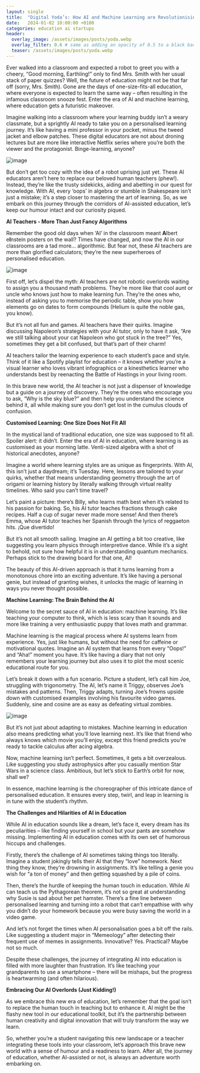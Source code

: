 ```yaml
---
layout: single
title:  "Digital Yoda’s: How AI and Machine Learning are Revolutionising Personalised Education"
date:   2024-01-02 10:00:00 +0100
categories: education ai startups
header:
  overlay_image: /assets/images/posts/yoda.webp
  overlay_filter: 0.6 # same as adding an opacity of 0.5 to a black background
  teaser: /assets/images/posts/yoda.webp
---
```


Ever walked into a classroom and expected a robot to greet you with a cheery, “Good morning, Earthling!” only to find Mrs. Smith with her usual stack of paper quizzes? Well, the future of education might not be that far off (sorry, Mrs. Smith). Gone are the days of one-size-fits-all education, where everyone is expected to learn the same way – often resulting in the infamous classroom snooze fest. Enter the era of AI and machine learning, where education gets a futuristic makeover.

Imagine walking into a classroom where your learning buddy isn’t a weary classmate, but a sprightly AI ready to take you on a personalised learning journey. It’s like having a mini professor in your pocket, minus the tweed jacket and elbow patches. These digital educators are not about droning lectures but are more like interactive Netflix series where you’re both the viewer and the protagonist. Binge-learning, anyone?

![image](/assets/images/posts/mini_professor.webp)

But don’t get too cozy with the idea of a robot uprising just yet. These AI educators aren’t here to replace our beloved human teachers (phew!). Instead, they’re like the trusty sidekicks, aiding and abetting in our quest for knowledge. With AI, every ‘oops’ in algebra or stumble in Shakespeare isn’t just a mistake; it’s a step closer to mastering the art of learning. So, as we embark on this journey through the corridors of AI-assisted education, let’s keep our humour intact and our curiosity piqued.

**AI Teachers - More Than Just Fancy Algorithms**

Remember the good old days when ‘AI’ in the classroom meant **A**lbert e**I**nstein posters on the wall? Times have changed, and now the AI in our classrooms are a tad more… algorithmic. But fear not, these AI teachers are more than glorified calculators; they’re the new superheroes of personalised education.

![image](/assets/images/posts/superhero.webp)

First off, let’s dispel the myth: AI teachers are not robotic overlords waiting to assign you a thousand math problems. They’re more like that cool aunt or uncle who knows just how to make learning fun. They’re the ones who, instead of asking you to memorise the periodic table, show you how elements go on dates to form compounds (Helium is quite the noble gas, you know).

But it’s not all fun and games. AI teachers have their quirks. Imagine discussing Napoleon’s strategies with your AI tutor, only to have it ask, “Are we still talking about your cat Napoleon who got stuck in the tree?” Yes, sometimes they get a bit confused, but that’s part of their charm!

AI teachers tailor the learning experience to each student’s pace and style. Think of it like a Spotify playlist for education – it knows whether you’re a visual learner who loves vibrant infographics or a kinesthetics learner who understands best by reenacting the Battle of Hastings in your living room.

In this brave new world, the AI teacher is not just a dispenser of knowledge but a guide on a journey of discovery. They’re the ones who encourage you to ask, “Why is the sky blue?” and then help you understand the science behind it, all while making sure you don’t get lost in the cumulus clouds of confusion.

**Customised Learning: One Size Does Not Fit All**

In the mystical land of traditional education, one size was supposed to fit all. Spoiler alert: it didn’t. Enter the era of AI in education, where learning is as customised as your morning latte. Venti-sized algebra with a shot of historical anecdotes, anyone?

Imagine a world where learning styles are as unique as fingerprints. With AI, this isn’t just a daydream; it’s Tuesday. Here, lessons are tailored to your quirks, whether that means understanding geometry through the art of origami or learning history by literally walking through virtual reality timelines. Who said you can’t time travel?

Let’s paint a picture: there’s Billy, who learns math best when it’s related to his passion for baking. So, his AI tutor teaches fractions through cake recipes. Half a cup of sugar never made more sense! And then there’s Emma, whose AI tutor teaches her Spanish through the lyrics of reggaeton hits. ¡Que divertido!

But it’s not all smooth sailing. Imagine an AI getting a bit too creative, like suggesting you learn physics through interpretive dance. While it’s a sight to behold, not sure how helpful it is in understanding quantum mechanics. Perhaps stick to the drawing board for that one, AI!

The beauty of this AI-driven approach is that it turns learning from a monotonous chore into an exciting adventure. It’s like having a personal genie, but instead of granting wishes, it unlocks the magic of learning in ways you never thought possible.

**Machine Learning: The Brain Behind the AI**

Welcome to the secret sauce of AI in education: machine learning. It’s like teaching your computer to think, which is less scary than it sounds and more like training a very enthusiastic puppy that loves math and grammar.

Machine learning is the magical process where AI systems learn from experience. Yes, just like humans, but without the need for caffeine or motivational quotes. Imagine an AI system that learns from every “Oops!” and “Aha!” moment you have. It’s like having a diary that not only remembers your learning journey but also uses it to plot the most scenic educational route for you.

Let’s break it down with a fun scenario. Picture a student, let’s call him Joe, struggling with trigonometry. The AI, let’s name it Triggy, observes Joe’s mistakes and patterns. Then, Triggy adapts, turning Joe’s frowns upside down with customised examples involving his favourite video games. Suddenly, sine and cosine are as easy as defeating virtual zombies.

![image](/assets/images/posts/zombie.webp)

But it’s not just about adapting to mistakes. Machine learning in education also means predicting what you’ll love learning next. It’s like that friend who always knows which movie you’ll enjoy, except this friend predicts you’re ready to tackle calculus after acing algebra.

Now, machine learning isn’t perfect. Sometimes, it gets a bit overzealous. Like suggesting you study astrophysics after you casually mention Star Wars in a science class. Ambitious, but let’s stick to Earth’s orbit for now, shall we?

In essence, machine learning is the choreographer of this intricate dance of personalised education. It ensures every step, twirl, and leap in learning is in tune with the student’s rhythm.

**The Challenges and Hilarities of AI in Education**

While AI in education sounds like a dream, let’s face it, every dream has its peculiarities – like finding yourself in school but your pants are somehow missing. Implementing AI in education comes with its own set of humorous hiccups and challenges.

Firstly, there’s the challenge of AI sometimes taking things too literally. Imagine a student jokingly tells their AI that they “love” homework. Next thing they know, they’re drowning in assignments. It’s like telling a genie you wish for “a ton of money” and then getting squashed by a pile of coins.

Then, there’s the hurdle of keeping the human touch in education. While AI can teach us the Pythagorean theorem, it’s not so great at understanding why Susie is sad about her pet hamster. There’s a fine line between personalised learning and turning into a robot that can’t empathise with why you didn’t do your homework because you were busy saving the world in a video game.

And let’s not forget the times when AI personalisation goes a bit off the rails. Like suggesting a student major in “Memeology” after detecting their frequent use of memes in assignments. Innovative? Yes. Practical? Maybe not so much.

Despite these challenges, the journey of integrating AI into education is filled with more laughter than frustration. It’s like teaching your grandparents to use a smartphone – there will be mishaps, but the progress is heartwarming (and often hilarious).

**Embracing Our AI Overlords (Just Kidding!)**

As we embrace this new era of education, let’s remember that the goal isn’t to replace the human touch in teaching but to enhance it. AI might be the flashy new tool in our educational toolkit, but it’s the partnership between human creativity and digital innovation that will truly transform the way we learn.

So, whether you’re a student navigating this new landscape or a teacher integrating these tools into your classroom, let’s approach this brave new world with a sense of humour and a readiness to learn. After all, the journey of education, whether AI-assisted or not, is always an adventure worth embarking on.


